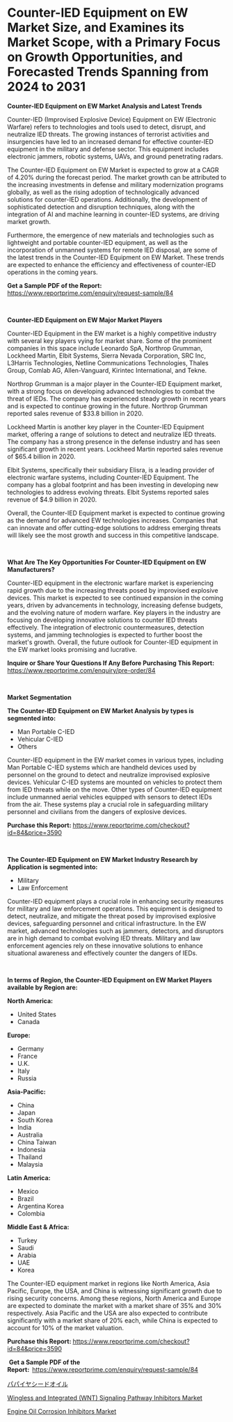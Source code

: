 <p><h1>Counter-IED Equipment on EW Market Size, and Examines its Market Scope, with a Primary Focus on Growth Opportunities, and Forecasted Trends Spanning from 2024 to 2031</h1></p><p><strong>Counter-IED Equipment on EW Market Analysis and Latest Trends</strong></p>
<p><p>Counter-IED (Improvised Explosive Device) Equipment on EW (Electronic Warfare) refers to technologies and tools used to detect, disrupt, and neutralize IED threats. The growing instances of terrorist activities and insurgencies have led to an increased demand for effective counter-IED equipment in the military and defense sector. This equipment includes electronic jammers, robotic systems, UAVs, and ground penetrating radars.</p><p>The Counter-IED Equipment on EW Market is expected to grow at a CAGR of 4.20% during the forecast period. The market growth can be attributed to the increasing investments in defense and military modernization programs globally, as well as the rising adoption of technologically advanced solutions for counter-IED operations. Additionally, the development of sophisticated detection and disruption techniques, along with the integration of AI and machine learning in counter-IED systems, are driving market growth.</p><p>Furthermore, the emergence of new materials and technologies such as lightweight and portable counter-IED equipment, as well as the incorporation of unmanned systems for remote IED disposal, are some of the latest trends in the Counter-IED Equipment on EW Market. These trends are expected to enhance the efficiency and effectiveness of counter-IED operations in the coming years.</p></p>
<p><strong>Get a Sample PDF of the Report:&nbsp;</strong> <a href="https://www.reportprime.com/enquiry/request-sample/84">https://www.reportprime.com/enquiry/request-sample/84</a></p>
<p>&nbsp;</p>
<p><strong>Counter-IED Equipment on EW Major Market Players</strong></p>
<p><p>Counter-IED Equipment in the EW market is a highly competitive industry with several key players vying for market share. Some of the prominent companies in this space include Leonardo SpA, Northrop Grumman, Lockheed Martin, Elbit Systems, Sierra Nevada Corporation, SRC Inc, L3Harris Technologies, Netline Communications Technologies, Thales Group, Comlab AG, Allen-Vanguard, Kirintec International, and Tekne.</p><p>Northrop Grumman is a major player in the Counter-IED Equipment market, with a strong focus on developing advanced technologies to combat the threat of IEDs. The company has experienced steady growth in recent years and is expected to continue growing in the future. Northrop Grumman reported sales revenue of $33.8 billion in 2020.</p><p>Lockheed Martin is another key player in the Counter-IED Equipment market, offering a range of solutions to detect and neutralize IED threats. The company has a strong presence in the defense industry and has seen significant growth in recent years. Lockheed Martin reported sales revenue of $65.4 billion in 2020.</p><p>Elbit Systems, specifically their subsidiary Elisra, is a leading provider of electronic warfare systems, including Counter-IED Equipment. The company has a global footprint and has been investing in developing new technologies to address evolving threats. Elbit Systems reported sales revenue of $4.9 billion in 2020.</p><p>Overall, the Counter-IED Equipment market is expected to continue growing as the demand for advanced EW technologies increases. Companies that can innovate and offer cutting-edge solutions to address emerging threats will likely see the most growth and success in this competitive landscape.</p></p>
<p>&nbsp;</p>
<p><strong>What Are The Key Opportunities For Counter-IED Equipment on EW Manufacturers?</strong></p>
<p><p>Counter-IED equipment in the electronic warfare market is experiencing rapid growth due to the increasing threats posed by improvised explosive devices. This market is expected to see continued expansion in the coming years, driven by advancements in technology, increasing defense budgets, and the evolving nature of modern warfare. Key players in the industry are focusing on developing innovative solutions to counter IED threats effectively. The integration of electronic countermeasures, detection systems, and jamming technologies is expected to further boost the market's growth. Overall, the future outlook for Counter-IED equipment in the EW market looks promising and lucrative.</p></p>
<p><strong>Inquire or Share Your Questions If Any Before Purchasing This Report:</strong> <a href="https://www.reportprime.com/enquiry/pre-order/84">https://www.reportprime.com/enquiry/pre-order/84</a></p>
<p>&nbsp;</p>
<p><strong>Market Segmentation</strong></p>
<p><strong>The Counter-IED Equipment on EW Market Analysis by types is segmented into:</strong></p>
<p><ul><li>Man Portable C-IED</li><li>Vehicular C-IED</li><li>Others</li></ul></p>
<p><p>Counter-IED equipment in the EW market comes in various types, including Man Portable C-IED systems which are handheld devices used by personnel on the ground to detect and neutralize improvised explosive devices. Vehicular C-IED systems are mounted on vehicles to protect them from IED threats while on the move. Other types of Counter-IED equipment include unmanned aerial vehicles equipped with sensors to detect IEDs from the air. These systems play a crucial role in safeguarding military personnel and civilians from the dangers of explosive devices.</p></p>
<p><strong>Purchase this Report:&nbsp;</strong><a href="https://www.reportprime.com/checkout?id=84&price=3590">https://www.reportprime.com/checkout?id=84&price=3590</a></p>
<p>&nbsp;</p>
<p><strong>The Counter-IED Equipment on EW Market Industry Research by Application is segmented into:</strong></p>
<p><ul><li>Military</li><li>Law Enforcement</li></ul></p>
<p><p>Counter-IED equipment plays a crucial role in enhancing security measures for military and law enforcement operations. This equipment is designed to detect, neutralize, and mitigate the threat posed by improvised explosive devices, safeguarding personnel and critical infrastructure. In the EW market, advanced technologies such as jammers, detectors, and disruptors are in high demand to combat evolving IED threats. Military and law enforcement agencies rely on these innovative solutions to enhance situational awareness and effectively counter the dangers of IEDs.</p></p>
<p>&nbsp;</p>
<p><strong>In terms of Region, the Counter-IED Equipment on EW Market Players available by Region are:</strong></p>
<p>
    <p> <strong> North America: </strong>
        <ul>
            <li>United States</li>
            <li>Canada</li>
        </ul>
        </p> 
    <p> <strong> Europe: </strong>
        <ul>
            <li>Germany</li>
            <li>France</li>
            <li>U.K.</li>
            <li>Italy</li>
            <li>Russia</li>
        </ul>
        </p> 
    <p> <strong> Asia-Pacific: </strong>
        <ul>
            <li>China</li>
            <li>Japan</li>
            <li>South Korea</li>
            <li>India</li>
            <li>Australia</li>
            <li>China Taiwan</li>
            <li>Indonesia</li>
            <li>Thailand</li>
            <li>Malaysia</li>
        </ul>
        </p> 
    <p> <strong> Latin America: </strong>
        <ul>
            <li>Mexico</li>
            <li>Brazil</li>
            <li>Argentina Korea</li>
            <li>Colombia</li>
        </ul>
        </p> 
    <p> <strong> Middle East & Africa: </strong>
        <ul>
            <li>Turkey</li>
            <li>Saudi</li>
            <li>Arabia</li>
            <li>UAE</li>
            <li>Korea</li>
        </ul>
    </p>
    </p>
<p><p>The Counter-IED equipment market in regions like North America, Asia Pacific, Europe, the USA, and China is witnessing significant growth due to rising security concerns. Among these regions, North America and Europe are expected to dominate the market with a market share of 35% and 30% respectively. Asia Pacific and the USA are also expected to contribute significantly with a market share of 20% each, while China is expected to account for 10% of the market valuation.</p></p>
<p><strong>Purchase this Report: </strong><a href="https://www.reportprime.com/checkout?id=84&price=3590">https://www.reportprime.com/checkout?id=84&price=3590</a></p>
<p>&nbsp;<strong>Get a Sample PDF of the Report:&nbsp;&nbsp;</strong><a href="https://www.reportprime.com/enquiry/request-sample/84">https://www.reportprime.com/enquiry/request-sample/84</a></p>
<p><strong></strong></p>
<p><p><a href="https://medium.com/@keeganbarrows2023/%E3%83%91%E3%83%91%E3%82%A4%E3%83%A4%E7%A8%AE%E5%AD%90%E6%B2%B9%E5%B8%82%E5%A0%B4-%E7%A8%AE%E9%A1%9E-%E7%94%A8%E9%80%94-%E5%9C%B0%E7%90%86%E3%81%AB%E3%82%88%E3%82%8B%E5%8C%85%E6%8B%AC%E7%9A%84%E3%81%AA%E8%A9%95%E4%BE%A1-2fa3a8bccc9b">パパイヤシードオイル</a></p><p><a href="https://view.publitas.com/reportprime-1/wingless-and-integrated-wnt-signaling-pathway-inhibitors-market-size-growing-and-forecasted-for-period-from-2023-2030-and-provides-complete-market-analysis-of-this-market/">Wingless and Integrated (WNT) Signaling Pathway Inhibitors Market</a></p><p><a href="https://view.publitas.com/reportprime-1/engine-oil-corrosion-inhibitors-market-research-report-the-key-to-successful-business-strategy-forecasted-for-period-from-2023-2030/">Engine Oil Corrosion Inhibitors Market</a></p></p>